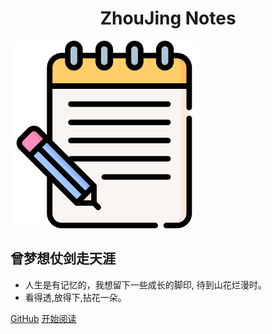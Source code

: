 <center><h1 center>ZhouJing Notes</h1></center>
<img src="images/pencil.png" width="300" height="300" />

## 曾梦想仗剑走天涯

- 人生是有记忆的，我想留下一些成长的脚印, 待到山花烂漫时。
- 看得透,放得下,拈花一朵。


[GitHub](https://github.com/zhoujingfighting/boke)
[开始阅读](README.md)
